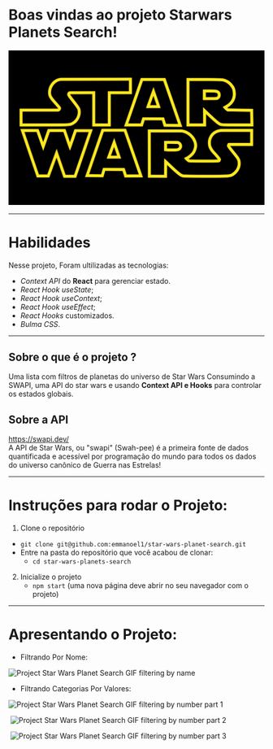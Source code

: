 # Boas vindas ao projeto Starwars Planets Search!
<img src="./src/components/StarWars.png" alt="Star Wars Movie Logo" />

---

# Habilidades

Nesse projeto, Foram ultilizadas as tecnologias:

* _Context API_ do **React** para gerenciar estado.
* _React Hook useState_;
* _React Hook useContext_;
* _React Hook useEffect_;
* _React Hooks_ customizados.
* _Bulma CSS_.

---
<!---
## Quer Testar o App?
--->
## Sobre o que é o projeto ?

Uma lista com filtros de planetas do universo de Star Wars Consumindo a SWAPI, uma API do star wars e usando **Context API e Hooks** para controlar os estados globais.

## Sobre a API
https://swapi.dev/
<br>
A API de Star Wars, ou "swapi" (Swah-pee) é a primeira fonte de dados quantificada e acessível por programação do mundo para todos os dados do universo canônico de Guerra nas Estrelas!

---

# Instruções para rodar o Projeto:

1. Clone o repositório
  * `git clone git@github.com:emmanoel1/star-wars-planet-search.git`
  * Entre na pasta do repositório que você acabou de clonar:
    * `cd star-wars-planets-search`

2. Inicialize o projeto
    * `npm start` (uma nova página deve abrir no seu navegador com o projeto)

---

# Apresentando o Projeto:

* Filtrando Por Nome:

<p align="left"><img src="https://media.giphy.com/media/hQOTNkRM5ugCwj9qIg/giphy.gif" alt="Project Star Wars Planet Search GIF filtering by name" /></p>

* Filtrando Categorias Por Valores:

<p><img src="https://media.giphy.com/media/nuRfh8wGUkpAzA7PTP/giphy.gif" alt="Project Star Wars Planet Search GIF filtering by number part 1" /></p>
<p>&nbsp;<img src="https://media.giphy.com/media/nzntIFqrNst2e7mVVX/giphy.gif" alt="Project Star Wars Planet Search GIF filtering by number part 2" /></p>
<p>&nbsp;<img src="https://media.giphy.com/media/Jq9qXHn6qwOvXmVo9k/giphy.gif" alt="Project Star Wars Planet Search GIF filtering by number part 3" /></p>

<!---
---

### Lista de Afazeres / To-do List:

- [ ] Remover a pasta Node Modules.
- [ ] Remover a feature que Deleta 1 Dropdown item a cada click.
- [ ] Melhorar a acessibilidade.
- [ ] Responsividade.
- [ ] Melhorar a pesquisa e filtragem.
- [ ] Mostrar mais planetas adaptando a resposta da API.
- [ ] Refatorar mais.
- [ ] Melhorar a qualidade do conteúdo em GIF.
- [ ] Implementar os testes.
- [ ] Buscar e pensar em novas ideias para features, usabilidade e correções.

<p align='center'>Bye 🖐️</p>
--->
